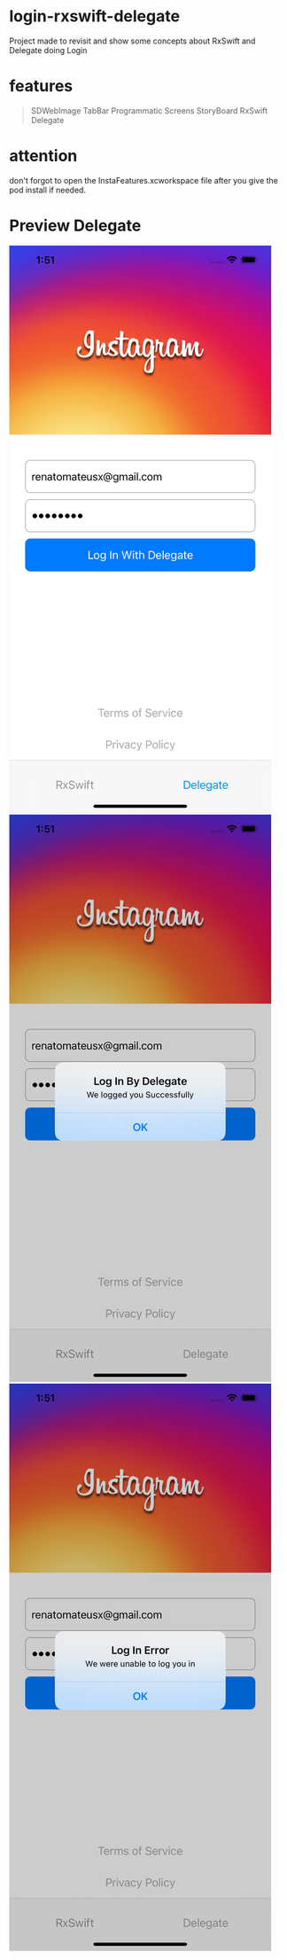# login-rxswift-delegate
Project made to revisit and show some concepts about RxSwift and Delegate doing Login

# features
> SDWebImage
> TabBar
> Programmatic Screens
> StoryBoard
> RxSwift
> Delegate


# attention
don't forgot to open the InstaFeatures.xcworkspace file after you give the pod install if needed.


# Preview Delegate

![alt tag](https://github.com/renatomateusx/login-rxswift-delegate/blob/master/4.png)
![alt tag](https://github.com/renatomateusx/login-rxswift-delegate/blob/master/5.png)
![alt tag](https://github.com/renatomateusx/login-rxswift-delegate/blob/master/6.png)
